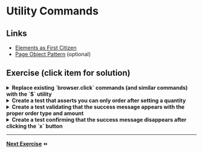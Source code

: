 # Utility Commands

## Links

- [Elements as First Citizen](http://webdriver.io/api.html#Element-as-first-citizen)
- [Page Object Pattern](http://webdriver.io/guide/testrunner/pageobjects.html)  (optional)

## Exercise (click item for solution)


<details>
  <summary><b>Replace existing `browser.click` commands (and similar commands) with the `$` utility</b></summary>

```js
var shopCTA = $('button=See our Vast Robot Selection');
shopCTA.click();
```

```js
var cartQty = $('#qty');

cartQty.setValue(5);

cartQty.submitForm();
```
</details>

<details>
  <summary><b>Create a test that asserts you can only order after setting a quantity</b></summary>

```js
  it('should only let you buy after setting a quantity', function () {
    var cartBtn = $('#buyNowButton');
    var cartQty = $('#qty');

    expect(cartBtn.isEnabled()).to.be.false;

    // Add qty
    cartQty.setValue(5);

    expect(cartBtn.isEnabled()).to.be.true;
  });
```
</details>

<details>
  <summary><b>Create a test validating that the success message appears with the proper order type and amount</b></summary>

```js 
it('should show a success message with correct order', function () {
    var cartQty = $('#qty');

    cartQty.setValue(5);

    cartQty.submitForm();

    var confirmationMsg = $('.callout*=Thank you human');

    confirmationMsg.waitForExist();

    // verify is has proper qty and type
    var confirmationText = confirmationMsg.getText();
    expect(confirmationText).to.contain("5 T-800 Model 101");
})
```
</details>

<details>
  <summary><b>Create a test confirming that the success message disappears after clicking the `x` button</b></summary>


```js 
it('should hide thank you message after clicking close button', function () {
    var cartQty = $('#qty');

    cartQty.setValue(5);

    cartQty.submitForm();

    var confirmationMsg = $('.callout*=Thank you human');

    confirmationMsg.waitForExist();

    // Click close button
    $(".close-button").click();

    // use "reverse" flag to wait for it to disappear
    confirmationMsg.waitForVisible(null, true);

    expect(confirmationMsg.isVisible()).to.be.false;
})
```
</details>


---

**[Next Exercise](./5-debug.md)** :fast_forward: